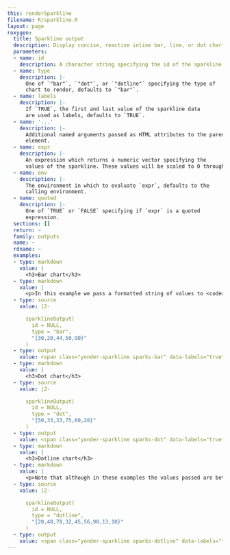 ```yaml
---
this: renderSparkline
filename: R/sparkline.R
layout: page
roxygen:
  title: Sparkline output
  description: Display concise, reactive inline bar, line, or dot charts.
  parameters:
  - name: id
    description: A character string specifying the id of the sparkline output.
  - name: type
    description: |-
      One of `"bar"`, `"dot"`, or `"dotline"` specifying the type of
      chart to render, defaults to `"bar"`.
  - name: labels
    description: |-
      If `TRUE`, the first and last value of the sparkline data
      are used as labels, defaults to `TRUE`.
  - name: '...'
    description: |-
      Additional named arguments passed as HTML attributes to the parent
      element.
  - name: expr
    description: |-
      An expression which returns a numeric vector specifying the
      values of the sparkline. These values will be scaled to 0 through 100.
  - name: env
    description: |-
      The environment in which to evaluate `expr`, defaults to the
      calling environment.
  - name: quoted
    description: |-
      One of `TRUE` or `FALSE` specifying if `expr` is a quoted
      expression.
  sections: []
  return: ~
  family: outputs
  name: ~
  rdname: ~
  examples:
  - type: markdown
    value: |
      <h3>Bar chart</h3>
  - type: markdown
    value: |
      <p>In this example we pass a formatted string of values to <code>sparklineOutput</code>. However, in practice, you will use <code>renderSparkline</code> to update a sparkline output.</p>
  - type: source
    value: |2-

      sparklineOutput(
        id = NULL,
        type = "bar",
        "{30,20,44,50,90}"
      )
  - type: output
    value: <span class="yonder-sparkline sparks-bar" data-labels="true">{30,20,44,50,90}</span>
  - type: markdown
    value: |
      <h3>Dot chart</h3>
  - type: source
    value: |2-

      sparklineOutput(
        id = NULL,
        type = "dot",
        "{50,33,33,75,60,20}"
      )
  - type: output
    value: <span class="yonder-sparkline sparks-dot" data-labels="true">{50,33,33,75,60,20}</span>
  - type: markdown
    value: |
      <h3>Dotline chart</h3>
  - type: markdown
    value: |
      <p>Note that although in these examples the values passed are between 0 and 100, a requirement of the sparkline library used by yonder, when using <code>renderSparkline</code> values are scaled for you.</p>
  - type: source
    value: |2-

      sparklineOutput(
        id = NULL,
        type = "dotline",
        "{20,40,78,32,45,56,90,13,10}"
      )
  - type: output
    value: <span class="yonder-sparkline sparks-dotline" data-labels="true">{20,40,78,32,45,56,90,13,10}</span>
---
```

